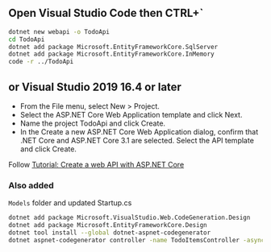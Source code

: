 ## Open Visual Studio Code then CTRL+\`
```bash
dotnet new webapi -o TodoApi
cd TodoApi
dotnet add package Microsoft.EntityFrameworkCore.SqlServer
dotnet add package Microsoft.EntityFrameworkCore.InMemory
code -r ../TodoApi
```
## or Visual Studio 2019 16.4 or later 
* From the File menu, select New > Project.
* Select the ASP.NET Core Web Application template and click Next.
* Name the project TodoApi and click Create.
* In the Create a new ASP.NET Core Web Application dialog, confirm that .NET Core and ASP.NET Core 3.1 are selected. Select the API template and click Create.

Follow [Tutorial: Create a web API with ASP.NET Core](https://docs.microsoft.com/en-us/aspnet/core/tutorials/first-web-api?view=aspnetcore-3.1&tabs=visual-studio)

### Also added
`Models` folder and updated Startup.cs

```bash
dotnet add package Microsoft.VisualStudio.Web.CodeGeneration.Design
dotnet add package Microsoft.EntityFrameworkCore.Design
dotnet tool install --global dotnet-aspnet-codegenerator
dotnet aspnet-codegenerator controller -name TodoItemsController -async -api -m TodoItem -dc TodoContext -outDir Controllers
```